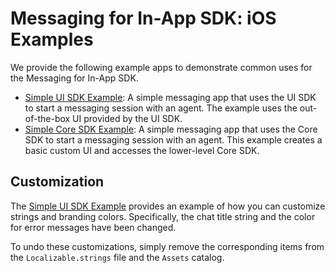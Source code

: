 # Messaging for In-App SDK: iOS Examples

We provide the following example apps to demonstrate common uses for the Messaging for In-App SDK.

- [Simple UI SDK Example](./MessagingBasicExample/): A simple messaging app that uses the UI SDK to start a messaging session with an agent. The example uses the out-of-the-box UI provided by the UI SDK.
- [Simple Core SDK Example](./MessagingCoreExample/): A simple messaging app that uses the Core SDK to start a messaging session with an agent. This example creates a basic custom UI and accesses the lower-level Core SDK.

## Customization

The [Simple UI SDK Example](./MessagingBasicExample/) provides an example of how you can customize strings and branding colors. Specifically, the chat title string and the color for error messages have been changed.

To undo these customizations, simply remove the corresponding items from the `Localizable.strings` file and the `Assets` catalog.

